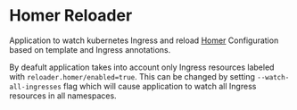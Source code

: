 # Homer Reloader

Application to watch kubernetes Ingress and reload [Homer](https://github.com/bastienwirtz/homer) Configuration based on template and Ingress annotations.

By deafult application takes into account only Ingress resources labeled with `reloader.homer/enabled=true`. This can be changed by setting `--watch-all-ingresses` flag which will cause application to watch all Ingress resources in all namespaces.
